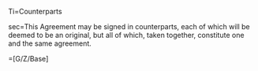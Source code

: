 Ti=Counterparts

sec=This Agreement may be signed in counterparts, each of which will be deemed to be an original, but all of which, taken together, constitute one and the same agreement.

=[G/Z/Base]
